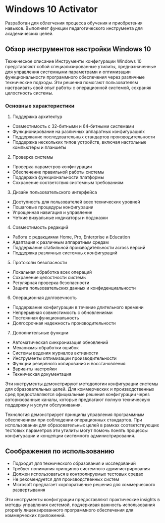 # Windows 10 Activator
Разработан для облегчения процесса обучения и приобретения навыков. Выполняет функции педагогического инструмента для академических целей.

## Обзор инструментов настройки Windows 10

Техническое описание Инструменты конфигурации Windows 10 представляют собой специализированные утилиты, предназначенные для управления системными параметрами и оптимизации функциональности программного обеспечения через различные технические подходы. Эти решения помогают пользователям настраивать свой опыт работы с операционной системой, сохраняя целостность системы.

### Основные характеристики

1. Поддержка архитектур
- Совместимость с 32-битными и 64-битными системами
- Функционирование на различных аппаратных конфигурациях
- Поддержание последовательных стандартов производительности
- Поддержка нескольких типов устройств, включая настольные компьютеры и планшеты

2. Проверка системы
- Проверка параметров конфигурации
- Обеспечение правильной работы системы
- Поддержка функциональности платформы
- Сохранение соответствия системным требованиям

3. Дизайн пользовательского интерфейса
- Доступность для пользователей всех технических уровней
- Пошаговые процедуры конфигурации
- Упрощенная навигация и управление
- Четкие визуальные индикаторы и подсказки

4. Совместимость редакций
- Работа с редакциями Home, Pro, Enterprise и Education
- Адаптация к различным аппаратным средам
- Поддержание стабильной производительности across версий
- Поддержка различных системных конфигураций

5. Протоколы безопасности
- Локальная обработка всех операций
- Сохранение целостности системы
- Регулярная проверка безопасности
- Защита пользовательских данных и конфиденциальности

6. Операционная долговечность
- Поддержание конфигурации в течение длительного времени
- Непрерывная совместимость с обновлениями
- Постоянная функциональность
- Долгосрочная надежность производительности

7. Дополнительные функции
- Автоматическая синхронизация обновлений
- Механизмы обработки ошибок
- Системы ведения журналов активности
- Инструменты оптимизации производительности
- Функции резервного копирования и восстановления
- Варианты настройки
- Техническая документация

Эти инструменты демонстрируют методологии конфигурации системы для образовательных целей. Для коммерческих и производственных сред предоставляются официальные решения конфигурации через авторизованные каналы, которые предлагают полную техническую поддержку и услуги обслуживания.

Технология демонстрирует принципы управления программным обеспечением при соблюдении операционных стандартов. При использовании для образовательных целей в рамках соответствующих тестовых параметров эти утилиты могут помочь понять процессы конфигурации и концепции системного администрирования.

## Соображения по использованию
- Подходит для технического образования и исследований
- Требует понимания принципов системного администрирования
- Должен использоваться в контролируемых тестовых средах
- Не рекомендуется для производственных систем
- Microsoft предлагает корпоративные решения для коммерческого развертывания

Эти инструменты конфигурации предоставляют практические insights в методы управления системой, подчеркивая важность использования properly лицензированного программного обеспечения для коммерческих приложений.

